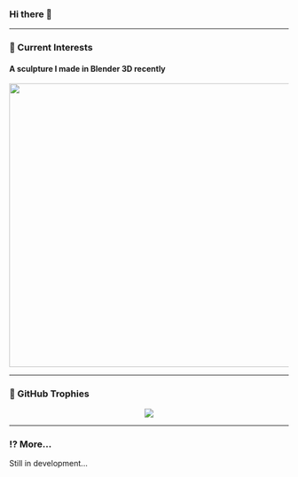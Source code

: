 <h3>Hi there 👋</h3>

<hr>

<h3>🍐 Current Interests</h3>

<h4>A sculpture I made in Blender 3D recently</h4>

<p align="center"><img src="https://github.com/minh711/minh711/assets/109033167/77ab5f9e-cec0-4837-b3ba-d2b9171417f8" width="512"/></p>

<hr>

<h3>🍹 GitHub Trophies</h3>

<p align="center"><img src="https://github-profile-trophy.vercel.app/?username=minh711&theme=onedark&no-frame=true&no-bg=true&margin-w=4&column=4&row=2"</p>

<hr>

<h3>⁉ More...</h3>

<p>Still in development...</p>

